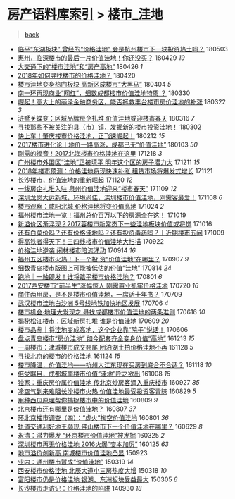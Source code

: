 [房产语料库索引](../../README.md)  > [楼市_洼地](楼市_洼地.md)
====
> [back](../README.md)

- [临平“东湖板块” 曾经的“价格洼地” 会是杭州楼市下一块投资热土吗？](http://jkwz.applinzi.com/ittc/7098812200884110342.html#%E4%B8%B4%E5%B9%B3%E2%80%9C%E4%B8%9C%E6%B9%96%E6%9D%BF%E5%9D%97%E2%80%9D+%E6%9B%BE%E7%BB%8F%E7%9A%84%E2%80%9C%E4%BB%B7%E6%A0%BC%E6%B4%BC%E5%9C%B0%E2%80%9D+%E4%BC%9A%E6%98%AF%E6%9D%AD%E5%B7%9E%E6%A5%BC%E5%B8%82%E4%B8%8B%E4%B8%80%E5%9D%97%E6%8A%95%E8%B5%84%E7%83%AD%E5%9C%9F%E5%90%97%EF%BC%9F) 180503  
- [惠州，临深楼市的最后一片价值洼地！你还没买？](http://jkwz.applinzi.com/ittc/7097339319167747082.html#%E6%83%A0%E5%B7%9E%EF%BC%8C%E4%B8%B4%E6%B7%B1%E6%A5%BC%E5%B8%82%E7%9A%84%E6%9C%80%E5%90%8E%E4%B8%80%E7%89%87%E4%BB%B7%E5%80%BC%E6%B4%BC%E5%9C%B0%EF%BC%81%E4%BD%A0%E8%BF%98%E6%B2%A1%E4%B9%B0%EF%BC%9F) 180429 *19* 
- [大交通下的“楼市洼地”和“房产高地”](http://jkwz.applinzi.com/ittc/7096396908505596939.html#%E5%A4%A7%E4%BA%A4%E9%80%9A%E4%B8%8B%E7%9A%84%E2%80%9C%E6%A5%BC%E5%B8%82%E6%B4%BC%E5%9C%B0%E2%80%9D%E5%92%8C%E2%80%9C%E6%88%BF%E4%BA%A7%E9%AB%98%E5%9C%B0%E2%80%9D) 180426 *1* 
- [2018年如何寻找楼市的价格洼地？](http://jkwz.applinzi.com/ittc/7094191790586594320.html#2018%E5%B9%B4%E5%A6%82%E4%BD%95%E5%AF%BB%E6%89%BE%E6%A5%BC%E5%B8%82%E7%9A%84%E4%BB%B7%E6%A0%BC%E6%B4%BC%E5%9C%B0%EF%BC%9F) 180420  
- [楼市洼地变身热门板块 高新区成楼市“大黑马”](http://jkwz.applinzi.com/ittc/7088162246805160970.html#%E6%A5%BC%E5%B8%82%E6%B4%BC%E5%9C%B0%E5%8F%98%E8%BA%AB%E7%83%AD%E9%97%A8%E6%9D%BF%E5%9D%97+%E9%AB%98%E6%96%B0%E5%8C%BA%E6%88%90%E6%A5%BC%E5%B8%82%E2%80%9C%E5%A4%A7%E9%BB%91%E9%A9%AC%E2%80%9D) 180404 *5* 
- [南一环再现商业“网红”，细数成都楼市价值洼地特质 ？](http://jkwz.applinzi.com/ittc/7086316877565658123.html#%E5%8D%97%E4%B8%80%E7%8E%AF%E5%86%8D%E7%8E%B0%E5%95%86%E4%B8%9A%E2%80%9C%E7%BD%91%E7%BA%A2%E2%80%9D%EF%BC%8C%E7%BB%86%E6%95%B0%E6%88%90%E9%83%BD%E6%A5%BC%E5%B8%82%E4%BB%B7%E5%80%BC%E6%B4%BC%E5%9C%B0%E7%89%B9%E8%B4%A8+%EF%BC%9F) 180330  
- [崛起！高大上的丽泽金融商务区，能否拯救丰台楼市房价洼地的补涨](http://jkwz.applinzi.com/ittc/7083241094169232390.html#%E5%B4%9B%E8%B5%B7%EF%BC%81%E9%AB%98%E5%A4%A7%E4%B8%8A%E7%9A%84%E4%B8%BD%E6%B3%BD%E9%87%91%E8%9E%8D%E5%95%86%E5%8A%A1%E5%8C%BA%EF%BC%8C%E8%83%BD%E5%90%A6%E6%8B%AF%E6%95%91%E4%B8%B0%E5%8F%B0%E6%A5%BC%E5%B8%82%E6%88%BF%E4%BB%B7%E6%B4%BC%E5%9C%B0%E7%9A%84%E8%A1%A5%E6%B6%A8) 180322 *3* 
- [浒墅关蝶变：区域品牌房企扎堆 价值洼地或迎楼市春天](http://jkwz.applinzi.com/ittc/7081083972375544848.html#%E6%B5%92%E5%A2%85%E5%85%B3%E8%9D%B6%E5%8F%98%EF%BC%9A%E5%8C%BA%E5%9F%9F%E5%93%81%E7%89%8C%E6%88%BF%E4%BC%81%E6%89%8E%E5%A0%86+%E4%BB%B7%E5%80%BC%E6%B4%BC%E5%9C%B0%E6%88%96%E8%BF%8E%E6%A5%BC%E5%B8%82%E6%98%A5%E5%A4%A9) 180316 *7* 
- [寻找那些不被关注的县（市）镇，发掘新的楼市投资洼地！](http://jkwz.applinzi.com/ittc/7075717696744588304.html#%E5%AF%BB%E6%89%BE%E9%82%A3%E4%BA%9B%E4%B8%8D%E8%A2%AB%E5%85%B3%E6%B3%A8%E7%9A%84%E5%8E%BF%EF%BC%88%E5%B8%82%EF%BC%89%E9%95%87%EF%BC%8C%E5%8F%91%E6%8E%98%E6%96%B0%E7%9A%84%E6%A5%BC%E5%B8%82%E6%8A%95%E8%B5%84%E6%B4%BC%E5%9C%B0%EF%BC%81) 180302  
- [快上车！肇庆楼市价格洼地，正飞速崛起！](http://jkwz.applinzi.com/ittc/7069137577255109648.html#%E5%BF%AB%E4%B8%8A%E8%BD%A6%EF%BC%81%E8%82%87%E5%BA%86%E6%A5%BC%E5%B8%82%E4%BB%B7%E6%A0%BC%E6%B4%BC%E5%9C%B0%EF%BC%8C%E6%AD%A3%E9%A3%9E%E9%80%9F%E5%B4%9B%E8%B5%B7%EF%BC%81) 180212 *15* 
- [2017楼市进化论丨地价一路高涨，成都已无“价值洼地”](http://jkwz.applinzi.com/ittc/7054457093728240657.html#2017%E6%A5%BC%E5%B8%82%E8%BF%9B%E5%8C%96%E8%AE%BA%E4%B8%A8%E5%9C%B0%E4%BB%B7%E4%B8%80%E8%B7%AF%E9%AB%98%E6%B6%A8%EF%BC%8C%E6%88%90%E9%83%BD%E5%B7%B2%E6%97%A0%E2%80%9C%E4%BB%B7%E5%80%BC%E6%B4%BC%E5%9C%B0%E2%80%9D) 180103 *50* 
- [刚需的福音！2017北海楼市价格洼地在这里](http://jkwz.applinzi.com/ittc/7048440896347964433.html#%E5%88%9A%E9%9C%80%E7%9A%84%E7%A6%8F%E9%9F%B3%EF%BC%812017%E5%8C%97%E6%B5%B7%E6%A5%BC%E5%B8%82%E4%BB%B7%E6%A0%BC%E6%B4%BC%E5%9C%B0%E5%9C%A8%E8%BF%99%E9%87%8C) 171218 *3* 
- [广州楼市外围区“洼地”正被填平 明年这个区的房子潜力大](http://jkwz.applinzi.com/ittc/7045755914089399312.html#%E5%B9%BF%E5%B7%9E%E6%A5%BC%E5%B8%82%E5%A4%96%E5%9B%B4%E5%8C%BA%E2%80%9C%E6%B4%BC%E5%9C%B0%E2%80%9D%E6%AD%A3%E8%A2%AB%E5%A1%AB%E5%B9%B3+%E6%98%8E%E5%B9%B4%E8%BF%99%E4%B8%AA%E5%8C%BA%E7%9A%84%E6%88%BF%E5%AD%90%E6%BD%9C%E5%8A%9B%E5%A4%A7) 171211 *15* 
- [2018年楼市预测：价格洼地将现快速补涨 租赁市场将爆发式增长](http://jkwz.applinzi.com/ittc/7038459238836339728.html#2018%E5%B9%B4%E6%A5%BC%E5%B8%82%E9%A2%84%E6%B5%8B%EF%BC%9A%E4%BB%B7%E6%A0%BC%E6%B4%BC%E5%9C%B0%E5%B0%86%E7%8E%B0%E5%BF%AB%E9%80%9F%E8%A1%A5%E6%B6%A8+%E7%A7%9F%E8%B5%81%E5%B8%82%E5%9C%BA%E5%B0%86%E7%88%86%E5%8F%91%E5%BC%8F%E5%A2%9E%E9%95%BF) 171121  
- [长沙楼市，价值洼地的重新崛起](http://jkwz.applinzi.com/ittc/7038004712526316560.html#%E9%95%BF%E6%B2%99%E6%A5%BC%E5%B8%82%EF%BC%8C%E4%BB%B7%E5%80%BC%E6%B4%BC%E5%9C%B0%E7%9A%84%E9%87%8D%E6%96%B0%E5%B4%9B%E8%B5%B7) 171120 *12* 
- [一线房企扎堆入驻 泉州价值洼地迎来“楼市春天”](http://jkwz.applinzi.com/ittc/7034065144324293648.html#%E4%B8%80%E7%BA%BF%E6%88%BF%E4%BC%81%E6%89%8E%E5%A0%86%E5%85%A5%E9%A9%BB+%E6%B3%89%E5%B7%9E%E4%BB%B7%E5%80%BC%E6%B4%BC%E5%9C%B0%E8%BF%8E%E6%9D%A5%E2%80%9C%E6%A5%BC%E5%B8%82%E6%98%A5%E5%A4%A9%E2%80%9D) 171109 *12* 
- [深圳龙岗大运新城，环境尚佳，深圳楼市价值洼地，刚需客最爱！](http://jkwz.applinzi.com/ittc/7033662922180527121.html#%E6%B7%B1%E5%9C%B3%E9%BE%99%E5%B2%97%E5%A4%A7%E8%BF%90%E6%96%B0%E5%9F%8E%EF%BC%8C%E7%8E%AF%E5%A2%83%E5%B0%9A%E4%BD%B3%EF%BC%8C%E6%B7%B1%E5%9C%B3%E6%A5%BC%E5%B8%82%E4%BB%B7%E5%80%BC%E6%B4%BC%E5%9C%B0%EF%BC%8C%E5%88%9A%E9%9C%80%E5%AE%A2%E6%9C%80%E7%88%B1%EF%BC%81) 171108 *6* 
- [楼市观察：咸阳北城 价格洼地将变价值高地](http://jkwz.applinzi.com/ittc/7028006626265662480.html#%E6%A5%BC%E5%B8%82%E8%A7%82%E5%AF%9F%EF%BC%9A%E5%92%B8%E9%98%B3%E5%8C%97%E5%9F%8E+%E4%BB%B7%E6%A0%BC%E6%B4%BC%E5%9C%B0%E5%B0%86%E5%8F%98%E4%BB%B7%E5%80%BC%E9%AB%98%E5%9C%B0) 171024 *2* 
- [福州楼市洼地一览！福州总价百万以下的房源全在这！](http://jkwz.applinzi.com/ittc/7026187337489450000.html#%E7%A6%8F%E5%B7%9E%E6%A5%BC%E5%B8%82%E6%B4%BC%E5%9C%B0%E4%B8%80%E8%A7%88%EF%BC%81%E7%A6%8F%E5%B7%9E%E6%80%BB%E4%BB%B7%E7%99%BE%E4%B8%87%E4%BB%A5%E4%B8%8B%E7%9A%84%E6%88%BF%E6%BA%90%E5%85%A8%E5%9C%A8%E8%BF%99%EF%BC%81) 171019  
- [新溢价区渐浮现？2017蓉楼市新常态下一些洼地板块价值或将觉](http://jkwz.applinzi.com/ittc/7025089960544306192.html#%E6%96%B0%E6%BA%A2%E4%BB%B7%E5%8C%BA%E6%B8%90%E6%B5%AE%E7%8E%B0%EF%BC%9F2017%E8%93%89%E6%A5%BC%E5%B8%82%E6%96%B0%E5%B8%B8%E6%80%81%E4%B8%8B%E4%B8%80%E4%BA%9B%E6%B4%BC%E5%9C%B0%E6%9D%BF%E5%9D%97%E4%BB%B7%E5%80%BC%E6%88%96%E5%B0%86%E8%A7%89) 171016  
- [还有白菜价吗？还有价格洼地吗？还有投资毒药吗？丨近期楼市五问](http://jkwz.applinzi.com/ittc/7022510319417689105.html#%E8%BF%98%E6%9C%89%E7%99%BD%E8%8F%9C%E4%BB%B7%E5%90%97%EF%BC%9F%E8%BF%98%E6%9C%89%E4%BB%B7%E6%A0%BC%E6%B4%BC%E5%9C%B0%E5%90%97%EF%BC%9F%E8%BF%98%E6%9C%89%E6%8A%95%E8%B5%84%E6%AF%92%E8%8D%AF%E5%90%97%EF%BC%9F%E4%B8%A8%E8%BF%91%E6%9C%9F%E6%A5%BC%E5%B8%82%E4%BA%94%E9%97%AE) 171009  
- [得高铁者得天下！三四线楼市价值洼地大扫描](http://jkwz.applinzi.com/ittc/7016120834383676432.html#%E5%BE%97%E9%AB%98%E9%93%81%E8%80%85%E5%BE%97%E5%A4%A9%E4%B8%8B%EF%BC%81%E4%B8%89%E5%9B%9B%E7%BA%BF%E6%A5%BC%E5%B8%82%E4%BB%B7%E5%80%BC%E6%B4%BC%E5%9C%B0%E5%A4%A7%E6%89%AB%E6%8F%8F) 170922  
- [价格洼地逆袭 闲林楼市暗流涌动](http://jkwz.applinzi.com/ittc/7013199433314092049.html#%E4%BB%B7%E6%A0%BC%E6%B4%BC%E5%9C%B0%E9%80%86%E8%A2%AD+%E9%97%B2%E6%9E%97%E6%A5%BC%E5%B8%82%E6%9A%97%E6%B5%81%E6%B6%8C%E5%8A%A8) 170914 *16* 
- [福州五区楼市火热！下一个投 资“价值洼地”在哪里？](http://jkwz.applinzi.com/ittc/7010496175512486928.html#%E7%A6%8F%E5%B7%9E%E4%BA%94%E5%8C%BA%E6%A5%BC%E5%B8%82%E7%81%AB%E7%83%AD%EF%BC%81%E4%B8%8B%E4%B8%80%E4%B8%AA%E6%8A%95+%E8%B5%84%E2%80%9C%E4%BB%B7%E5%80%BC%E6%B4%BC%E5%9C%B0%E2%80%9D%E5%9C%A8%E5%93%AA%E9%87%8C%EF%BC%9F) 170907 *9* 
- [细数青岛楼市版图上可能被低估的价值“洼地”](http://jkwz.applinzi.com/ittc/7001612960437634065.html#%E7%BB%86%E6%95%B0%E9%9D%92%E5%B2%9B%E6%A5%BC%E5%B8%82%E7%89%88%E5%9B%BE%E4%B8%8A%E5%8F%AF%E8%83%BD%E8%A2%AB%E4%BD%8E%E4%BC%B0%E7%9A%84%E4%BB%B7%E5%80%BC%E2%80%9C%E6%B4%BC%E5%9C%B0%E2%80%9D) 170814 *24* 
- [跑地｜一触即发！谁将踏平楼市价格洼地？](http://jkwz.applinzi.com/ittc/6996772382151541776.html#%E8%B7%91%E5%9C%B0%EF%BD%9C%E4%B8%80%E8%A7%A6%E5%8D%B3%E5%8F%91%EF%BC%81%E8%B0%81%E5%B0%86%E8%B8%8F%E5%B9%B3%E6%A5%BC%E5%B8%82%E4%BB%B7%E6%A0%BC%E6%B4%BC%E5%9C%B0%EF%BC%9F) 170801 *6* 
- [2017西安楼市“前半生”涨幅惊人 刚需置业抓牢价格洼地](http://jkwz.applinzi.com/ittc/6992412657419027473.html#2017%E8%A5%BF%E5%AE%89%E6%A5%BC%E5%B8%82%E2%80%9C%E5%89%8D%E5%8D%8A%E7%94%9F%E2%80%9D%E6%B6%A8%E5%B9%85%E6%83%8A%E4%BA%BA+%E5%88%9A%E9%9C%80%E7%BD%AE%E4%B8%9A%E6%8A%93%E7%89%A2%E4%BB%B7%E6%A0%BC%E6%B4%BC%E5%9C%B0) 170720 *16* 
- [商住两用房，是不是楼市价值洼地，一席话十年书？](http://jkwz.applinzi.com/ittc/6988437290027058180.html#%E5%95%86%E4%BD%8F%E4%B8%A4%E7%94%A8%E6%88%BF%EF%BC%8C%E6%98%AF%E4%B8%8D%E6%98%AF%E6%A5%BC%E5%B8%82%E4%BB%B7%E5%80%BC%E6%B4%BC%E5%9C%B0%EF%BC%8C%E4%B8%80%E5%B8%AD%E8%AF%9D%E5%8D%81%E5%B9%B4%E4%B9%A6%EF%BC%9F) 170709  
- [武汉楼市洼地白沙洲 5号线地铁加快地区发展](http://jkwz.applinzi.com/ittc/6987237773734839301.html#%E6%AD%A6%E6%B1%89%E6%A5%BC%E5%B8%82%E6%B4%BC%E5%9C%B0%E7%99%BD%E6%B2%99%E6%B4%B2+5%E5%8F%B7%E7%BA%BF%E5%9C%B0%E9%93%81%E5%8A%A0%E5%BF%AB%E5%9C%B0%E5%8C%BA%E5%8F%91%E5%B1%95) 170706 *4* 
- [楼市机会·地理大发现之 寻找成都楼市价值洼地的两条准则](http://jkwz.applinzi.com/ittc/6979814105438225412.html#%E6%A5%BC%E5%B8%82%E6%9C%BA%E4%BC%9A%C2%B7%E5%9C%B0%E7%90%86%E5%A4%A7%E5%8F%91%E7%8E%B0%E4%B9%8B+%E5%AF%BB%E6%89%BE%E6%88%90%E9%83%BD%E6%A5%BC%E5%B8%82%E4%BB%B7%E5%80%BC%E6%B4%BC%E5%9C%B0%E7%9A%84%E4%B8%A4%E6%9D%A1%E5%87%86%E5%88%99) 170616 *10* 
- [揭秘松江楼市：区域新房扎堆 谁是价值洼地](http://jkwz.applinzi.com/ittc/6977120455503643653.html#%E6%8F%AD%E7%A7%98%E6%9D%BE%E6%B1%9F%E6%A5%BC%E5%B8%82%EF%BC%9A%E5%8C%BA%E5%9F%9F%E6%96%B0%E6%88%BF%E6%89%8E%E5%A0%86+%E8%B0%81%E6%98%AF%E4%BB%B7%E5%80%BC%E6%B4%BC%E5%9C%B0) 170609 *20* 
- [楼市品鉴｜将洼地变成高地，这个企业靠“院子”说话！](http://jkwz.applinzi.com/ittc/6976106774259041284.html#%E6%A5%BC%E5%B8%82%E5%93%81%E9%89%B4%EF%BD%9C%E5%B0%86%E6%B4%BC%E5%9C%B0%E5%8F%98%E6%88%90%E9%AB%98%E5%9C%B0%EF%BC%8C%E8%BF%99%E4%B8%AA%E4%BC%81%E4%B8%9A%E9%9D%A0%E2%80%9C%E9%99%A2%E5%AD%90%E2%80%9D%E8%AF%B4%E8%AF%9D%EF%BC%81) 170606  
- [盘点青岛楼市“房价洼地” 如今配套齐全变身价值“高地”](http://jkwz.applinzi.com/ittc/6911013685870199813.html#%E7%9B%98%E7%82%B9%E9%9D%92%E5%B2%9B%E6%A5%BC%E5%B8%82%E2%80%9C%E6%88%BF%E4%BB%B7%E6%B4%BC%E5%9C%B0%E2%80%9D+%E5%A6%82%E4%BB%8A%E9%85%8D%E5%A5%97%E9%BD%90%E5%85%A8%E5%8F%98%E8%BA%AB%E4%BB%B7%E5%80%BC%E2%80%9C%E9%AB%98%E5%9C%B0%E2%80%9D) 161213 *15* 
- [一周楼市：津城楼市成交翘尾 团泊湖土拍价格洼地不再](http://jkwz.applinzi.com/ittc/6905502974549165061.html#%E4%B8%80%E5%91%A8%E6%A5%BC%E5%B8%82%EF%BC%9A%E6%B4%A5%E5%9F%8E%E6%A5%BC%E5%B8%82%E6%88%90%E4%BA%A4%E7%BF%98%E5%B0%BE+%E5%9B%A2%E6%B3%8A%E6%B9%96%E5%9C%9F%E6%8B%8D%E4%BB%B7%E6%A0%BC%E6%B4%BC%E5%9C%B0%E4%B8%8D%E5%86%8D) 161128 *5* 
- [寻找北京的楼市的价格洼地](http://jkwz.applinzi.com/ittc/6904134449960059909.html#%E5%AF%BB%E6%89%BE%E5%8C%97%E4%BA%AC%E7%9A%84%E6%A5%BC%E5%B8%82%E7%9A%84%E4%BB%B7%E6%A0%BC%E6%B4%BC%E5%9C%B0) 161124 *15* 
- [楼市降温，价值洼地——杭州大江东现在买房到底合不合适？](http://jkwz.applinzi.com/ittc/6901911368222901253.html#%E6%A5%BC%E5%B8%82%E9%99%8D%E6%B8%A9%EF%BC%8C%E4%BB%B7%E5%80%BC%E6%B4%BC%E5%9C%B0%E2%80%94%E2%80%94%E6%9D%AD%E5%B7%9E%E5%A4%A7%E6%B1%9F%E4%B8%9C%E7%8E%B0%E5%9C%A8%E4%B9%B0%E6%88%BF%E5%88%B0%E5%BA%95%E5%90%88%E4%B8%8D%E5%90%88%E9%80%82%EF%BC%9F) 161118 *10* 
- [倍受瞩目，成都城南楼市价值“洼地”呼之欲出](http://jkwz.applinzi.com/ittc/6886692998246564869.html#%E5%80%8D%E5%8F%97%E7%9E%A9%E7%9B%AE%EF%BC%8C%E6%88%90%E9%83%BD%E5%9F%8E%E5%8D%97%E6%A5%BC%E5%B8%82%E4%BB%B7%E5%80%BC%E2%80%9C%E6%B4%BC%E5%9C%B0%E2%80%9D%E5%91%BC%E4%B9%8B%E6%AC%B2%E5%87%BA) 161008 *16* 
- [独家：重庆房价属价值洼地 传北京炒房客涌入重庆楼市](http://jkwz.applinzi.com/ittc/6882529186832450564.html#%E7%8B%AC%E5%AE%B6%EF%BC%9A%E9%87%8D%E5%BA%86%E6%88%BF%E4%BB%B7%E5%B1%9E%E4%BB%B7%E5%80%BC%E6%B4%BC%E5%9C%B0+%E4%BC%A0%E5%8C%97%E4%BA%AC%E7%82%92%E6%88%BF%E5%AE%A2%E6%B6%8C%E5%85%A5%E9%87%8D%E5%BA%86%E6%A5%BC%E5%B8%82) 160927 *85* 
- [冷空气到来难阻长沙楼市火热 价值洼地最受投资客青睐](http://jkwz.applinzi.com/ittc/6871808089166185476.html#%E5%86%B7%E7%A9%BA%E6%B0%94%E5%88%B0%E6%9D%A5%E9%9A%BE%E9%98%BB%E9%95%BF%E6%B2%99%E6%A5%BC%E5%B8%82%E7%81%AB%E7%83%AD+%E4%BB%B7%E5%80%BC%E6%B4%BC%E5%9C%B0%E6%9C%80%E5%8F%97%E6%8A%95%E8%B5%84%E5%AE%A2%E9%9D%92%E7%9D%90) 160829 *5* 
- [用种西瓜原理帮你捕捉楼市中的价值洼地](http://jkwz.applinzi.com/ittc/6864155716801266692.html#%E7%94%A8%E7%A7%8D%E8%A5%BF%E7%93%9C%E5%8E%9F%E7%90%86%E5%B8%AE%E4%BD%A0%E6%8D%95%E6%8D%89%E6%A5%BC%E5%B8%82%E4%B8%AD%E7%9A%84%E4%BB%B7%E5%80%BC%E6%B4%BC%E5%9C%B0) 160809 *9* 
- [北京楼市还有哪里是价值洼地？](http://jkwz.applinzi.com/ittc/6863337924963337220.html#%E5%8C%97%E4%BA%AC%E6%A5%BC%E5%B8%82%E8%BF%98%E6%9C%89%E5%93%AA%E9%87%8C%E6%98%AF%E4%BB%B7%E5%80%BC%E6%B4%BC%E5%9C%B0%EF%BC%9F) 160807 *37* 
- [环北京楼市调查（四）：“虚火”掏空价值洼地](http://jkwz.applinzi.com/ittc/6861462620229600261.html#%E7%8E%AF%E5%8C%97%E4%BA%AC%E6%A5%BC%E5%B8%82%E8%B0%83%E6%9F%A5%EF%BC%88%E5%9B%9B%EF%BC%89%EF%BC%9A%E2%80%9C%E8%99%9A%E7%81%AB%E2%80%9D%E6%8E%8F%E7%A9%BA%E4%BB%B7%E5%80%BC%E6%B4%BC%E5%9C%B0) 160801 *36* 
- [轨道交通利好地王频现 佛山楼市下一个价值洼地在哪里？](http://jkwz.applinzi.com/ittc/6849174234903086085.html#%E8%BD%A8%E9%81%93%E4%BA%A4%E9%80%9A%E5%88%A9%E5%A5%BD%E5%9C%B0%E7%8E%8B%E9%A2%91%E7%8E%B0+%E4%BD%9B%E5%B1%B1%E6%A5%BC%E5%B8%82%E4%B8%8B%E4%B8%80%E4%B8%AA%E4%BB%B7%E5%80%BC%E6%B4%BC%E5%9C%B0%E5%9C%A8%E5%93%AA%E9%87%8C%EF%BC%9F) 160629 *8* 
- [永清：潜力爆发 “环京楼市价值洼地”被发掘](http://jkwz.applinzi.com/ittc/6813347763995542532.html#%E6%B0%B8%E6%B8%85%EF%BC%9A%E6%BD%9C%E5%8A%9B%E7%88%86%E5%8F%91+%E2%80%9C%E7%8E%AF%E4%BA%AC%E6%A5%BC%E5%B8%82%E4%BB%B7%E5%80%BC%E6%B4%BC%E5%9C%B0%E2%80%9D%E8%A2%AB%E5%8F%91%E6%8E%98) 160325 *2* 
- [深圳楼市再无价格洼地  2016火爆“变本加厉”](http://jkwz.applinzi.com/ittc/6791199683116532741.html#%E6%B7%B1%E5%9C%B3%E6%A5%BC%E5%B8%82%E5%86%8D%E6%97%A0%E4%BB%B7%E6%A0%BC%E6%B4%BC%E5%9C%B0++2016%E7%81%AB%E7%88%86%E2%80%9C%E5%8F%98%E6%9C%AC%E5%8A%A0%E5%8E%89%E2%80%9D) 160125 *63* 
- [地市溢价创新高 南城楼市价值洼地凸显](http://jkwz.applinzi.com/ittc/6745177436524889093.html#%E5%9C%B0%E5%B8%82%E6%BA%A2%E4%BB%B7%E5%88%9B%E6%96%B0%E9%AB%98+%E5%8D%97%E5%9F%8E%E6%A5%BC%E5%B8%82%E4%BB%B7%E5%80%BC%E6%B4%BC%E5%9C%B0%E5%87%B8%E6%98%BE) 150923  
- [业内：通州楼市暂成“价值洼地”](http://jkwz.applinzi.com/ittc/547650611398523421.html#%E4%B8%9A%E5%86%85%EF%BC%9A%E9%80%9A%E5%B7%9E%E6%A5%BC%E5%B8%82%E6%9A%82%E6%88%90%E2%80%9C%E4%BB%B7%E5%80%BC%E6%B4%BC%E5%9C%B0%E2%80%9D) 150319 *14* 
- [西安楼市价格洼地 北辰大道小三房热度大增](http://jkwz.applinzi.com/ittc/547650611396786210.html#%E8%A5%BF%E5%AE%89%E6%A5%BC%E5%B8%82%E4%BB%B7%E6%A0%BC%E6%B4%BC%E5%9C%B0+%E5%8C%97%E8%BE%B0%E5%A4%A7%E9%81%93%E5%B0%8F%E4%B8%89%E6%88%BF%E7%83%AD%E5%BA%A6%E5%A4%A7%E5%A2%9E) 150318 *10* 
- [富阳楼市仍是价格洼地 银湖、东洲板块受益最大](http://jkwz.applinzi.com/ittc/547650611394904617.html#%E5%AF%8C%E9%98%B3%E6%A5%BC%E5%B8%82%E4%BB%8D%E6%98%AF%E4%BB%B7%E6%A0%BC%E6%B4%BC%E5%9C%B0+%E9%93%B6%E6%B9%96%E3%80%81%E4%B8%9C%E6%B4%B2%E6%9D%BF%E5%9D%97%E5%8F%97%E7%9B%8A%E6%9C%80%E5%A4%A7) 150305 *6* 
- [长沙楼市走访记：价格洼地的陷阱](http://jkwz.applinzi.com/ittc/547650611374907972.html#%E9%95%BF%E6%B2%99%E6%A5%BC%E5%B8%82%E8%B5%B0%E8%AE%BF%E8%AE%B0%EF%BC%9A%E4%BB%B7%E6%A0%BC%E6%B4%BC%E5%9C%B0%E7%9A%84%E9%99%B7%E9%98%B1) 140930 *18* 
